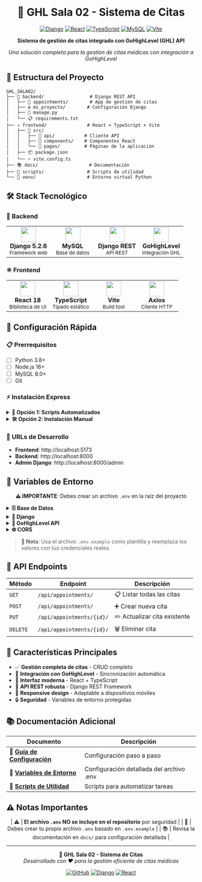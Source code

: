 <div align="center">

# 🏥 GHL Sala 02 - Sistema de Citas

[![Django](https://img.shields.io/badge/Django-5.2.6-092E20?style=for-the-badge&logo=django&logoColor=white)](https://djangoproject.com/)
[![React](https://img.shields.io/badge/React-18-61DAFB?style=for-the-badge&logo=react&logoColor=black)](https://reactjs.org/)
[![TypeScript](https://img.shields.io/badge/TypeScript-007ACC?style=for-the-badge&logo=typescript&logoColor=white)](https://www.typescriptlang.org/)
[![MySQL](https://img.shields.io/badge/MySQL-4479A1?style=for-the-badge&logo=mysql&logoColor=white)](https://www.mysql.com/)
[![Vite](https://img.shields.io/badge/Vite-646CFF?style=for-the-badge&logo=vite&logoColor=white)](https://vitejs.dev/)

**Sistema de gestión de citas integrado con GoHighLevel (GHL) API**

*Una solución completa para la gestión de citas médicas con integración a GoHighLevel*

</div>

## 📁 Estructura del Proyecto

```
GHL_SALA02/
├── 🐍 backend/                 # Django REST API
│   ├── 📅 appointments/        # App de gestión de citas
│   ├── ⚙️ mi_proyecto/        # Configuración Django
│   ├── 🚀 manage.py
│   └── 📋 requirements.txt
├── ⚛️ frontend/               # React + TypeScript + Vite
│   ├── 📂 src/
│   │   ├── 🔌 api/           # Cliente API
│   │   ├── 🧩 components/    # Componentes React
│   │   └── 📄 pages/         # Páginas de la aplicación
│   ├── 📦 package.json
│   └── ⚡ vite.config.ts
├── 📚 docs/                   # Documentación
├── 🔧 scripts/                # Scripts de utilidad
└── 🐍 venv/                   # Entorno virtual Python
```

## 🛠️ Stack Tecnológico

### 🐍 Backend
<table>
<tr>
<td align="center" width="25%">
<img src="https://cdn.jsdelivr.net/gh/devicons/devicon/icons/django/django-plain.svg" width="40" height="40"/>
<br><b>Django 5.2.6</b>
<br><small>Framework web</small>
</td>
<td align="center" width="25%">
<img src="https://cdn.jsdelivr.net/gh/devicons/devicon/icons/mysql/mysql-original.svg" width="40" height="40"/>
<br><b>MySQL</b>
<br><small>Base de datos</small>
</td>
<td align="center" width="25%">
<img src="https://img.icons8.com/color/48/000000/api.png" width="40" height="40"/>
<br><b>Django REST</b>
<br><small>API REST</small>
</td>
<td align="center" width="25%">
<img src="https://img.icons8.com/color/48/000000/medical-doctor.png" width="40" height="40"/>
<br><b>GoHighLevel</b>
<br><small>Integración GHL</small>
</td>
</tr>
</table>

### ⚛️ Frontend
<table>
<tr>
<td align="center" width="25%">
<img src="https://cdn.jsdelivr.net/gh/devicons/devicon/icons/react/react-original.svg" width="40" height="40"/>
<br><b>React 18</b>
<br><small>Biblioteca de UI</small>
</td>
<td align="center" width="25%">
<img src="https://cdn.jsdelivr.net/gh/devicons/devicon/icons/typescript/typescript-original.svg" width="40" height="40"/>
<br><b>TypeScript</b>
<br><small>Tipado estático</small>
</td>
<td align="center" width="25%">
<img src="https://cdn.jsdelivr.net/gh/devicons/devicon/icons/vitejs/vitejs-original.svg" width="40" height="40"/>
<br><b>Vite</b>
<br><small>Build tool</small>
</td>
<td align="center" width="25%">
<img src="https://cdn.jsdelivr.net/gh/devicons/devicon/icons/axios/axios-original.svg" width="40" height="40"/>
<br><b>Axios</b>
<br><small>Cliente HTTP</small>
</td>
</tr>
</table>

## 🚀 Configuración Rápida

### 📋 Prerrequisitos
- [ ] Python 3.8+
- [ ] Node.js 16+
- [ ] MySQL 8.0+
- [ ] Git

### ⚡ Instalación Express

<details>
<summary><b>🔧 Opción 1: Scripts Automatizados</b></summary>

```bash
# 1. Clonar repositorio
git clone <tu-repositorio>
cd GHL_SALA02

# 2. Ejecutar script de instalación
scripts/install-deps.bat

# 3. Configurar variables de entorno
cp .env.example .env
# Editar .env con tus credenciales

# 4. Iniciar desarrollo
scripts/start-dev.bat
```

</details>

<details>
<summary><b>🛠️ Opción 2: Instalación Manual</b></summary>

#### 1️⃣ **Clonar el repositorio**
```bash
git clone <tu-repositorio>
cd GHL_SALA02
```

#### 2️⃣ **Configurar variables de entorno**
```bash
# Copiar el archivo de ejemplo
cp .env.example .env

# Editar .env con tus credenciales
# ⚠️ IMPORTANTE: El archivo .env NO se sube a Git por seguridad
```

#### 3️⃣ **Configurar la base de datos**
- Crear una base de datos MySQL
- Configurar las credenciales en el archivo `.env`

#### 4️⃣ **Backend**
```bash
cd backend
pip install -r requirements.txt
python manage.py migrate
python manage.py runserver
```

#### 5️⃣ **Frontend**
```bash
cd frontend
npm install
npm run dev
```

</details>

### 🎯 URLs de Desarrollo
- **Frontend**: http://localhost:5173
- **Backend**: http://localhost:8000
- **Admin Django**: http://localhost:8000/admin

## 🔐 Variables de Entorno

<div align="center">

**⚠️ IMPORTANTE**: Debes crear un archivo `.env` en la raíz del proyecto

</div>

<details>
<summary><b>🗄️ Base de Datos</b></summary>

```env
DB_NAME=tu_base_de_datos
DB_USER=tu_usuario
DB_PASSWORD=tu_contraseña
DB_HOST=localhost
DB_PORT=3306
```

</details>

<details>
<summary><b>🐍 Django</b></summary>

```env
SECRET_KEY=tu-secret-key-super-seguro
DEBUG=True
ALLOWED_HOSTS=127.0.0.1,localhost
```

</details>

<details>
<summary><b>🏥 GoHighLevel API</b></summary>

```env
GHL_ACCESS_TOKEN=tu_token_de_acceso_ghl
GHL_API_KEY=tu_api_key_ghl
```

</details>

<details>
<summary><b>🌐 CORS</b></summary>

```env
CSRF_TRUSTED_ORIGINS=http://localhost:5173,http://127.0.0.1:5173
```

</details>

> **📝 Nota**: Usa el archivo `.env.example` como plantilla y reemplaza los valores con tus credenciales reales.

## 🔌 API Endpoints

| Método | Endpoint | Descripción |
|--------|----------|-------------|
| `GET` | `/api/appointments/` | 📋 Listar todas las citas |
| `POST` | `/api/appointments/` | ➕ Crear nueva cita |
| `PUT` | `/api/appointments/{id}/` | ✏️ Actualizar cita existente |
| `DELETE` | `/api/appointments/{id}/` | 🗑️ Eliminar cita |

## 🎯 Características Principales

- ✅ **Gestión completa de citas** - CRUD completo
- 🔗 **Integración con GoHighLevel** - Sincronización automática
- 🎨 **Interfaz moderna** - React + TypeScript
- 🚀 **API REST robusta** - Django REST Framework
- 📱 **Responsive design** - Adaptable a dispositivos móviles
- 🔒 **Seguridad** - Variables de entorno protegidas

## 📚 Documentación Adicional

<div align="center">

| Documento | Descripción |
|-----------|-------------|
| 📖 **[Guía de Configuración](docs/SETUP.md)** | Configuración paso a paso |
| 🔐 **[Variables de Entorno](docs/ENV_SETUP.md)** | Configuración detallada del archivo .env |
| 🔧 **[Scripts de Utilidad](scripts/)** | Scripts para automatizar tareas |

</div>

## ⚠️ Notas Importantes

<div align="center">

| ⚠️ | **El archivo `.env` NO se incluye en el repositorio** por seguridad |
| 📝 | Debes crear tu propio archivo `.env` basado en `.env.example` |
| 📚 | Revisa la documentación en `docs/` para configuración detallada |

</div>

---

<div align="center">

**🏥 GHL Sala 02 - Sistema de Citas**  
*Desarrollado con ❤️ para la gestión eficiente de citas médicas*

[![GitHub](https://img.shields.io/badge/GitHub-100000?style=for-the-badge&logo=github&logoColor=white)](https://github.com)
[![Django](https://img.shields.io/badge/Django-092E20?style=for-the-badge&logo=django&logoColor=white)](https://djangoproject.com/)
[![React](https://img.shields.io/badge/React-20232A?style=for-the-badge&logo=react&logoColor=61DAFB)](https://reactjs.org/)

</div>
